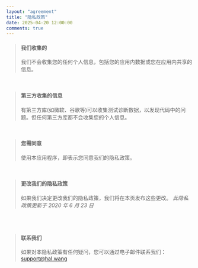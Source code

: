 ```yaml
---
layout: "agreement"
title: "隐私政策"
date: 2025-04-20 12:00:00
comments: true
---
```


> #### 我们收集的
>
> 我们不会收集您的任何个人信息，包括您的应用内数据或您在应用内共享的信息。

<br>

> #### 第三方收集的信息
>
> 有第三方库(如微软、谷歌等)可以收集测试诊断数据，以发现代码中的问题。但任何第三方库都不会收集您的个人信息。

<br>

> #### 您需同意
>
> 使用本应用程序，即表示您同意我们的隐私政策。

<br>

> #### 更改我们的隐私政策
>
> 如果我们决定更改我们的隐私政策，我们将在本页发布这些更改。
> _此隐私政策更新于 2020 年 6 月 23 日_

<br>
<br>

> #### 联系我们
>
> 如果对本隐私政策有任何疑问，您可以通过电子邮件联系我们：<support@hal.wang>

<style>
  body .main .column,
  body .main .page .post-block .post-header .post-meta-container,
  body .main .page .breadcrumb,
  body .footer,
  body .toggle {
    display: none !important;
  }
</style>
